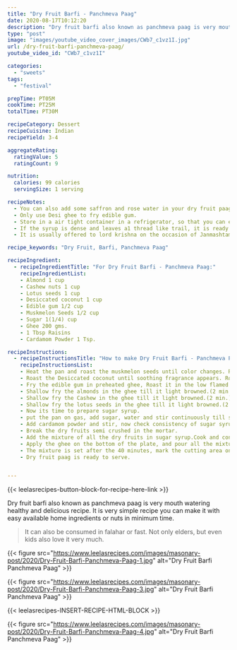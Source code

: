 ```yaml
---
title: "Dry Fruit Barfi - Panchmeva Paag"
date: 2020-08-17T10:12:20
description: "Dry fruit barfi also known as panchmeva paag is very mouth watering healthy and delicious recipe."
type: "post"
image: "images/youtube_video_cover_images/CWb7_c1vz1I.jpg"
url: /dry-fruit-barfi-panchmeva-paag/
youtube_video_id: "CWb7_c1vz1I"

categories: 
  - "sweets"
tags:
  - "festival"

prepTime: PT05M
cookTime: PT25M
totalTime: PT30M

recipeCategory: Dessert
recipeCuisine: Indian
recipeYield: 3-4

aggregateRating:
  ratingValue: 5
  ratingCount: 9

nutrition:
  calories: 99 calories
  servingSize: 1 serving

recipeNotes: 
  - You can also add some saffron and rose water in your dry fruit paag for more flavors.
  - Only use Desi ghee to fry edible gum.
  - Store in a air tight container in a refrigerator, so that you can enjoy it for at least 1 month. 
  - If the syrup is dense and leaves a1 thread like trail, it is ready to be used.
  - It is usually offered to lord krishna on the occasion of Janmashtami.

recipe_keywords: "Dry Fruit, Barfi, Panchmeva Paag"

recipeIngredient:
  - recipeIngredientTitle: "For Dry Fruit Barfi - Panchmeva Paag:"
    recipeIngredientList: 
    - Almond 1 cup
    - Cashew nuts 1 cup
    - Lotus seeds 1 cup
    - Desiccated coconut 1 cup
    - Edible gum 1/2 cup
    - Muskmelon Seeds 1/2 cup
    - Sugar 1(1/4) cup
    - Ghee 200 gms.
    - 1 Tbsp Raisins
    - Cardamom Powder 1 Tsp.

recipeInstructions:
  - recipeInstructionsTitle: "How to make Dry Fruit Barfi - Panchmeva Paag:"
    recipeInstructionsList:
    - Heat the pan and roast the muskmelon seeds until color changes. Roast them for 2 minutes on the low flame.
    - Roast the Desiccated coconut until soothing fragrance appears. Roast them for 2 minutes on the low flame.
    - Fry the edible gum in preheated ghee, Roast it in the low flamed Ghee by continuously stirring it till it expanded in shape.
    - Shallow fry the almonds in the ghee till it light browned.(2 min.)
    - Shallow fry the Cashew in the ghee till it light browned.(2 min.)
    - Shallow fry the lotus seeds in the ghee till it light browned.(2 min.)
    - Now its time to prepare sugar syrup.
    - put the pan on gas, add sugar, water and stir continuously till sugar dissolves completely.
    - Add cardamom powder and stir, now check consistency of sugar syrup 1 thread  needed.
    - Break the dry fruits semi crushed in the mortar. 
    - Add the mixture of all the dry fruits in sugar syrup.Cook and continuously stir the mixture until it is thick it will take 4 to 5 minutes.
    - Apply the ghee on the bottom of the plate, and pour all the mixture in it. 
    - The mixture is set after the 40 minutes, mark the cutting area on the mixture.  
    - Dry fruit paag is ready to serve.


---
```


{{< leelasrecipes-button-block-for-recipe-here-link >}}


Dry fruit barfi also known as panchmeva paag is very mouth watering healthy and delicious recipe. It is very simple recipe you can make it with easy available home ingredients or nuts in minimum time. 

> It can also be consumed in falahar or fast. Not only elders, but even kids also love it very much.


{{< figure src="https://www.leelasrecipes.com/images/masonary-post/2020/Dry-Fruit-Barfi-Panchmeva-Paag-1.jpg" alt="Dry Fruit Barfi Panchmeva Paag" >}}


{{< figure src="https://www.leelasrecipes.com/images/masonary-post/2020/Dry-Fruit-Barfi-Panchmeva-Paag-3.jpg" alt="Dry Fruit Barfi Panchmeva Paag" >}}


{{< leelasrecipes-INSERT-RECIPE-HTML-BLOCK >}}

{{< figure src="https://www.leelasrecipes.com/images/masonary-post/2020/Dry-Fruit-Barfi-Panchmeva-Paag-4.jpg" alt="Dry Fruit Barfi Panchmeva Paag" >}}



